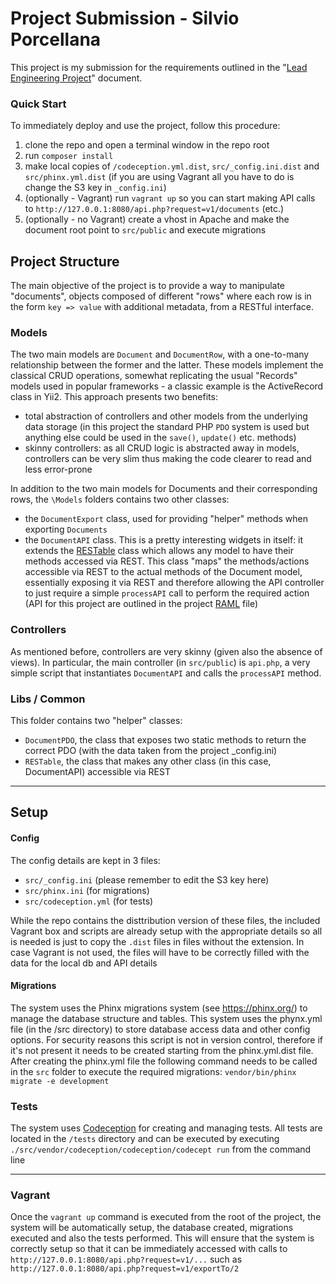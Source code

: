 # Project Submission - Silvio Porcellana

This project is my submission for the requirements outlined in the "[Lead Engineering Project](Lead_Engineer_Project.pdf)" document.

### Quick Start

To immediately deploy and use the project, follow this procedure:
1) clone the repo and open a terminal window in the repo root
2) run `composer install`
3) make local copies of `/codeception.yml.dist`, `src/_config.ini.dist` and `src/phinx.yml.dist` (if you are using Vagrant all you have to do is change the S3 key in `_config.ini`)
4) (optionally - Vagrant) run `vagrant up` so you can start making API calls to `http://127.0.0.1:8080/api.php?request=v1/documents` (etc.)
5) (optionally - no Vagrant) create a vhost in Apache and make the document root point to `src/public` and execute migrations

## Project Structure

The main objective of the project is to provide a way to manipulate "documents", objects composed of different "rows" where each row is in the form `key => value` with additional metadata, from a RESTful interface. 

### Models

The two main models are `Document` and `DocumentRow`, with a one-to-many relationship between the former and the latter. These models implement the classical CRUD operations, somewhat replicating the usual "Records" models used in popular frameworks - a classic example is the ActiveRecord class in Yii2. This approach presents two benefits:
* total abstraction of controllers and other models from the underlying data storage (in this project the standard PHP `PDO` system is used but anything else could be used in the `save()`, `update()` etc. methods)
* skinny controllers: as all CRUD logic is abstracted away in models, controllers can be very slim thus making the code clearer to read and less error-prone

In addition to the two main models for Documents and their corresponding rows, the `\Models` folders contains two other classes:
* the `DocumentExport` class, used for providing "helper" methods when exporting `Documents`
* the `DocumentAPI` class. This is a pretty interesting widgets in itself: it extends the [RESTable](src/libs/RESTable.php) class which allows any model to have their methods accessed via REST. This class "maps" the methods/actions accessible via REST to the actual methods of the Document model, essentially exposing it via REST and therefore allowing the API controller to just require a simple `processAPI` call to perform the required action (API for this project are outlined in the project [RAML](documents.raml) file)  

### Controllers

As mentioned before, controllers are very skinny (given also the absence of views). In particular, the main controller (in `src/public`) is `api.php`, a very simple script that instantiates `DocumentAPI` and calls the `processAPI` method.

### Libs / Common

This folder contains two "helper" classes:
* `DocumentPDO`, the class that exposes two static methods to return the correct PDO (with the data taken from the project _config.ini)
* `RESTable`, the class that makes any other class (in this case, DocumentAPI) accessible via REST

----

## Setup

#### Config

The config details are kept in 3 files:
* `src/_config.ini` (please remember to edit the S3 key here)
* `src/phinx.ini` (for migrations)
* `src/codeception.yml` (for tests)

While the repo contains the disttribution version of these files, the included Vagrant box and scripts are already setup with the appropriate details so all is needed is just to copy the `.dist` files in files without the extension. In case Vagrant is not used, the files will have to be correctly filled with the data for the local db and API details

#### Migrations

The system uses the Phinx migrations system (see <https://phinx.org/>) to manage the database structure and tables. This system uses the phynx.yml file (in the /src directory) to store database access data and other config options. For security reasons this script is not in version control, therefore if it's not present it needs to be created starting from the phinx.yml.dist file. After creating the phinx.yml file the following command needs to be called in the `src` folder to execute the required migrations:
```vendor/bin/phinx migrate -e development```
 
### Tests
The system uses [Codeception](https://codeception.com/) for creating and managing tests. All tests are located in the `/tests` directory and can be executed by executing `./src/vendor/codeception/codeception/codecept run` from the command line

----

### Vagrant

Once the `vagrant up` command is executed from the root of the project, the system will be automatically setup, the database created, migrations executed and also the tests performed. This will ensure that the system is correctly setup so that it can be immediately accessed with calls to `http://127.0.0.1:8080/api.php?request=v1/...` such as `http://127.0.0.1:8080/api.php?request=v1/exportTo/2`
